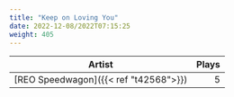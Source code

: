 ```yaml
---
title: "Keep on Loving You"
date: 2022-12-08/2022T07:15:25
weight: 405
---
```




 Artist | Plays 
----- | -----:
[REO Speedwagon]({{< ref "t42568">}}) | 5
